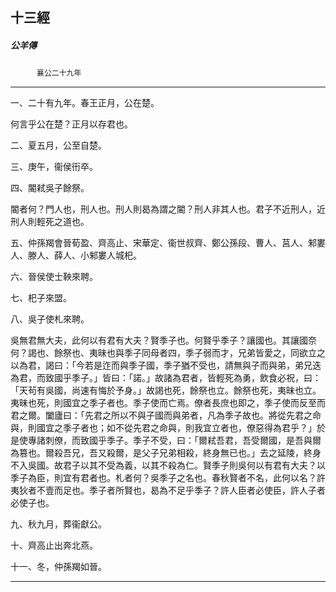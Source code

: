 

## 十三經

##### 公羊傳
　　　`襄公二十九年`

* * *

一、二十有九年。春王正月，公在楚。

何言乎公在楚？正月以存君也。

二、夏五月，公至自楚。

三、庚午，衞侯衎卒。

四、閽弒吳子餘祭。

閽者何？門人也，刑人也。刑人則曷為謂之閽？刑人非其人也。君子不近刑人，近刑人則輕死之道也。

五、仲孫羯會晉荀盈、齊高止、宋華定、衞世叔齊、鄭公孫段、曹人、莒人、邾婁人、滕人、薛人、小邾婁人城𣏌。

六、晉侯使士鞅來聘。

七、𣏌子來盟。

八、吳子使札來聘。

吳無君無大夫，此何以有君有大夫？賢季子也。何賢乎季子？讓國也。其讓國奈何？謁也、餘祭也、夷昧也與季子同母者四，季子弱而才，兄弟皆愛之，同欲立之以為君，謁曰：「今若是迮而與季子國，季子猶不受也，請無與子而與弟，弟兄迭為君，而致國乎季子。」皆曰：「諾。」故諸為君者，皆輕死為勇，飲食必祝，曰：「天茍有吳國，尚速有悔於予身。」故謁也死，餘祭也立。餘祭也死，夷昧也立。夷昧也死，則國宜之季子者也。季子使而亡焉。僚者長庶也即之，季子使而反至而君之爾。闔廬曰：「先君之所以不與子國而與弟者，凡為季子故也。將從先君之命與，則國宜之季子者也；如不從先君之命與，則我宜立者也，僚惡得為君乎？」於是使專諸刺僚，而致國乎季子。季子不受，曰：「爾弒吾君，吾受爾國，是吾與爾為篡也。爾殺吾兄，吾又殺爾，是父子兄弟相殺，終身無已也。」去之延陵，終身不入吳國。故君子以其不受為義，以其不殺為仁。賢季子則吳何以有君有大夫？以季子為臣，則宜有君者也。札者何？吳季子之名也。春秋賢者不名，此何以名？許夷狄者不壹而足也。季子者所賢也，曷為不足乎季子？許人臣者必使臣，許人子者必使子也。

九、秋九月，葬衞獻公。

十、齊高止出奔北燕。

十一、冬，仲孫羯如晉。

* * *

